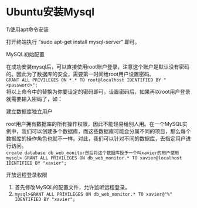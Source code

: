 # Ubuntu安装Mysql  
1\使用apt命令安装

打开终端执行 ”sudo apt-get install mysql-server“ 即可。  

MySQL初始配置

在成功安装mysql后，可以直接使用root账户登录，注意这个账户是默认没有密码的。因此为了数据库的安全，需要第一时间给root用户设置密码。  
`GRANT ALL PRIVILEGES ON *.* TO root@localhost IDENTIFIED BY "<password>";
`  
将以上命令中的<password>替换为你要设定的密码即可。设置密码后，如果再以root用户登录就需要输入密码了，如：  
  
  建立数据库独立用户

root用户拥有数据库的所有操作权限，因此不能轻易给别人用。在一个MySQL实例中，我们可以创建多个数据库，而这些数据库可能会分属不同的项目，那么每个数据库的操作角色也就不一样。对此，我们可以针对不同的数据库，去指定用户进行访问。  
`create database db_web_monitor然后将这个数据库授予一个叫xavier的用户使用mysql> GRANT ALL PRIVILEGES ON db_web_monitor.* TO xavier@localhost IDENTIFIED BY "xavier";`
  
  开放远程登录权限

1. 首先修改MySQL的配置文件，允许监听远程登录。  
2. `mysql>GRANT ALL PRIVILEGES ON db_web_monitor.* TO xavier@"%" IDENTIFIED BY "xavier";`